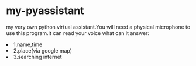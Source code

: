 # my-pyassistant
my very own python virtual assistant.You will need a physical microphone to use this program.It can read your voice
what can it answer:

<li>1.name,time </li>
<li>2.place(via google map)</li>
<li>3.searching internet</li>

